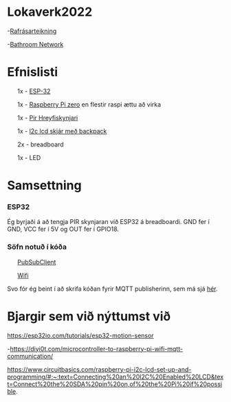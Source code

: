 # Lokaverk2022


 -[Rafrásarteikning](https://github.com/SerJunkan/Lokaverk2022/blob/main/circuit%20diagram%20toilet%20sensor.png)
 
 -[Bathroom Network](https://github.com/SerJunkan/Lokaverk2022/blob/main/Bathroom%20Sensor%20Network%20Diagram.png)

<h1>Efnislisti</h1>
  <ul>1x - <a href="https://randomnerdtutorials.com/getting-started-with-esp32/">ESP-32</a></ul>
  <ul>1x - <a href="https://www.raspberrypi.com/products/raspberry-pi-zero/">Raspberry Pi zero</a> en flestir raspi ættu að virka</ul>
  <ul>1x - <a href="https://learn.adafruit.com/pir-passive-infrared-proximity-motion-sensor/how-pirs-work">Pir Hreyfiskynjari</a></ul>
  <ul>1x - <a href="https://www.electroschematics.com/arduino-i2c-lcd-backpack-introductory-tutorial/">l2c lcd skjár með backpack</a> </ul>
  <ul>2x - breadboard</ul>
  <ul>1x - LED</ul>

<h1>Samsettning</h1>
<h3>ESP32</h3>
<p>Ég byrjaði á að tengja PIR skynjaran við ESP32 á breadboardi. GND fer í GND, VCC fer í 5V og OUT fer í GPIO18.</p>
<h3>Söfn notuð í kóða</h3>
  <ul><a href="https://pubsubclient.knolleary.net/">PubSubClient</a></ul>
  <ul><a href="https://www.arduino.cc/reference/en/libraries/wifi/">Wifi</a></ul>
<p>Svo fór ég beint í að skrifa kóðan fyrir MQTT publisherinn, sem má sjá <a href="https://github.com/SerJunkan/Lokaverk2022/blob/main/esp32_publisher.ino">hér</a>.</p>



# Bjargir sem við nýttumst við

https://esp32io.com/tutorials/esp32-motion-sensor


-https://diyi0t.com/microcontroller-to-raspberry-pi-wifi-mqtt-communication/

https://www.circuitbasics.com/raspberry-pi-i2c-lcd-set-up-and-programming/#:~:text=Connecting%20an%20I2C%20Enabled%20LCD&text=Connect%20the%20SDA%20pin%20on,of%20the%20Pi%20if%20possible.
